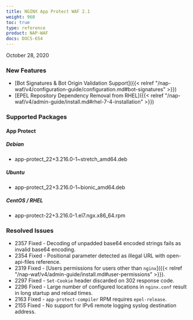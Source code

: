 ```yaml
---
title: NGINX App Protect WAF 2.1
weight: 960
toc: true
type: reference
product: NAP-WAF
docs: DOCS-654
---
```


October 28, 2020

### New Features

- [Bot Signatures & Bot Origin Validation Support]({{< relref "/nap-waf/v4/configuration-guide/configuration.md#bot-signatures" >}})
- [EPEL Repository Dependency Removal from RHEL]({{< relref "/nap-waf/v4/admin-guide/install.md#rhel-7-4-installation" >}})

### Supported Packages

#### App Protect

##### Debian

- app-protect_22+3.216.0-1~stretch_amd64.deb

##### Ubuntu

- app-protect_22+3.216.0-1~bionic_amd64.deb

##### CentOS / RHEL

- app-protect-22+3.216.0-1.el7.ngx.x86_64.rpm

### Resolved Issues

- 2357 Fixed - Decoding of unpadded base64 encoded strings fails as invalid base64 encoding.
- 2354 Fixed - Positional parameter detected as illegal URL with open-api-files reference.
- 2319 Fixed - [Users permissions for users other than `nginx`]({{< relref "/nap-waf/v4/admin-guide/install.md#user-permissions" >}}).
- 2297 Fixed - `Set-Cookie` header discarded on 302 response code.
- 2296 Fixed - Large number of configured locations in `nginx.conf` result in long startup and reload times.
- 2163 Fixed - `app-protect-compiler` RPM requires `epel-release`.
- 2155 Fixed - No support for IPv6 remote logging syslog destination address.
